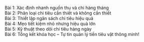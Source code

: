 Bài 1: Xác định nhanh nguồn thu và chi hàng tháng  
Bài 2: Phân loại chi tiêu cần thiết và không cần thiết  
Bài 3: Thiết lập ngân sách chi tiêu hiệu quả  
Bài 4: Mẹo tiết kiệm nhỏ nhưng hiệu quả lớn  
Bài 5: Kỹ thuật theo dõi chi tiêu hàng ngày  
Bài 6: Tổng kết khóa học – Tự tin quản lý tiền tiêu vặt thông minh!